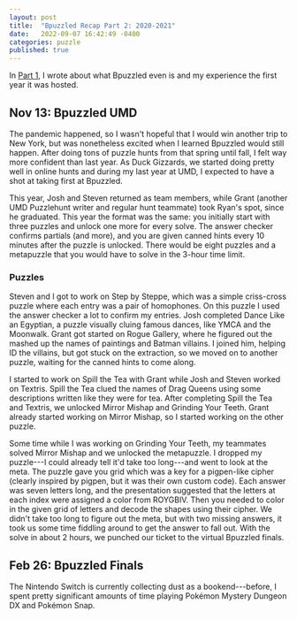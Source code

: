 ```yaml
---
layout: post
title:  "Bpuzzled Recap Part 2: 2020-2021"
date:   2022-09-07 16:42:49 -0400
categories: puzzle
published: true
---
```

In [Part 1][part-1], I wrote about what Bpuzzled even is and my experience the first year it was hosted.
## Nov 13: Bpuzzled UMD
The pandemic happened, so I wasn't hopeful that I would win another trip to New York, but was nonetheless excited when I learned Bpuzzled would still happen. After doing tons of puzzle hunts from that spring until fall, I felt way more confident than last year. As Duck Gizzards, we started doing pretty well in online hunts and during my last year at UMD, I expected to have a shot at taking first at Bpuzzled.

This year, Josh and Steven returned as team members, while Grant (another UMD Puzzlehunt writer and regular hunt teammate) took Ryan's spot, since he graduated. This year the format was the same: you initially start with three puzzles and unlock one more for every solve. The answer checker confirms partials (and more), and you are given canned hints every 10 minutes after the puzzle is unlocked. There would be eight puzzles and a metapuzzle that you would have to solve in the 3-hour time limit.
### Puzzles
Steven and I got to work on Step by Steppe, which was a simple criss-cross puzzle where each entry was a pair of homophones. On this puzzle I used the answer checker a lot to confirm my entries. Josh completed Dance Like an Egyptian, a puzzle visually cluing famous dances, like YMCA and the Moonwalk. Grant got started on Rogue Gallery, where he figured out the mashed up the names of paintings and Batman villains. I joined him, helping ID the villains, but got stuck on the extraction, so we moved on to another puzzle, waiting for the canned hints to come along.

I started to work on Spill the Tea with Grant while Josh and Steven worked on Textris. Spill the Tea clued the names of Drag Queens using some descriptions written like they were for tea. After completing Spill the Tea and Textris, we unlocked Mirror Mishap and Grinding Your Teeth. Grant already started working on Mirror Mishap, so I started working on the other puzzle.

Some time while I was working on Grinding Your Teeth, my teammates solved Mirror Mishap and we unlocked the metapuzzle. I dropped my puzzle---I could already tell it'd take too long---and went to look at the meta. The puzzle gave you grid which was a key for a pigpen-like cipher (clearly inspired by pigpen, but it was their own custom code). Each answer was seven letters long, and the presentation suggested that the letters at each index were assigned a color from ROYGBIV. Then you needed to color in the given grid of letters and decode the shapes using their cipher. We didn't take too long to figure out the meta, but with two missing answers, it took us some time fiddling around to get the answer to fall out. With the solve in about 2 hours, we punched our ticket to the virtual Bpuzzled finals.
## Feb 26: Bpuzzled Finals
The Nintendo Switch is currently collecting dust as a bookend---before, I spent pretty significant amounts of time playing Pokémon Mystery Dungeon DX and Pokémon Snap.

[part-1]: https://www.dawsondo.net/puzzle/2022/09/07/bpuzzled-recap-p1.html
